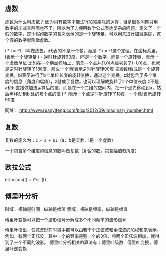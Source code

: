 ## 虚数

虚数为什么叫虚数？
因为只有数字才能进行加减乘除的运算，但是很多问题只用数字的加减乘除表达不了，所以为了方便用数学公式表达复杂的问题，定义了一个假的数字，这个假的数字的含义表示的是一个旋转量，可以用来进行加减乘除，这个假的数字就叫做虚数。

i * i = -1，i叫做虚数。i代表的不是一个数，而是i * i = -1这个定理。在坐标系里，i表示一个旋转量
i = 逆时针旋转90度，i不是一个数字，而是一个旋转量，表示一个虚数单位
比如在一个横坐标轴上，表示一个点从(1,0)点旋转到了(-1,0)点，也就是逆时针旋转了180度，那么一个i就表示逆时针旋转90度
把虚数i看成是一个旋转变换，bi表示进行了b个单位长度的旋转变换，通过这个变换，z就包含了多个维度的信息（角度和幅值），z就成了复数。也可以理解成旋转了b个单位长度
z不是a和bi直接做加法运算后的值，而是在一个二维的空间内，把一个点先移动到a，然后再移动到bi处的那个点的值
i * i表示一个点逆时针旋转了18度，一个i就表示旋转90度

网址：
http://www.ruanyifeng.com/blog/2012/09/imaginary_number.html


## 复数

复数的定义为：`z = a + bi`（a，b是实数，i是一个虚数）

一个包含多个维度的信息的数叫做复数（复合的数，包含幅值和角度）

## 欧拉公式

eit = cos(t) + i*sin(t)

## 傅里叶分析

时域：横轴是时间，纵轴是幅值
频域：横轴是频率，纵轴是幅值

傅里叶变换可以把一个波形信号分解成多个不同频率的波形信号

傅里叶指出，任意波形在时域中都可以由若干个正弦波和余弦波的加权和来表示。例如，有两个正弦波，其中一个的频率是另一个的3倍，将两个正弦波相加，就得到了一个不同的波形。
傅里叶分析相关的算法有：傅里叶级数，傅里叶变换，傅里叶逆变换







